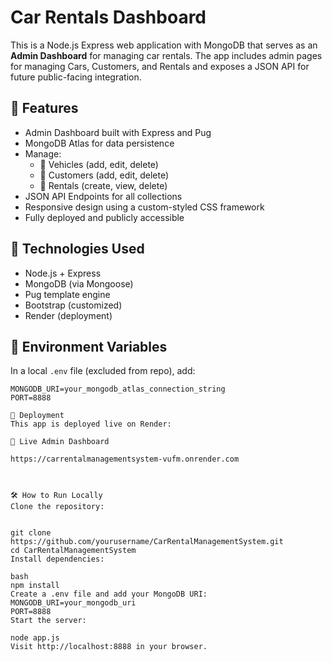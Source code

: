# Car Rentals Dashboard

This is a Node.js Express web application with MongoDB that serves as an **Admin Dashboard** for managing car rentals. The app includes admin pages for managing Cars, Customers, and Rentals and exposes a JSON API for future public-facing integration.

## 📁 Features

- Admin Dashboard built with Express and Pug
- MongoDB Atlas for data persistence
- Manage:
  - 🚗 Vehicles (add, edit, delete)
  - 👤 Customers (add, edit, delete)
  - 📄 Rentals (create, view, delete)
- JSON API Endpoints for all collections
- Responsive design using a custom-styled CSS framework
- Fully deployed and publicly accessible

## 🧪 Technologies Used

- Node.js + Express
- MongoDB (via Mongoose)
- Pug template engine
- Bootstrap (customized)
- Render (deployment)

## 🔐 Environment Variables

In a local `.env` file (excluded from repo), add:

```env
MONGODB_URI=your_mongodb_atlas_connection_string
PORT=8888

🚀 Deployment
This app is deployed live on Render:

🔗 Live Admin Dashboard

https://carrentalmanagementsystem-vufm.onrender.com



🛠️ How to Run Locally
Clone the repository:


git clone https://github.com/yourusername/CarRentalManagementSystem.git
cd CarRentalManagementSystem
Install dependencies:

bash
npm install
Create a .env file and add your MongoDB URI:
MONGODB_URI=your_mongodb_uri
PORT=8888
Start the server:

node app.js
Visit http://localhost:8888 in your browser.
